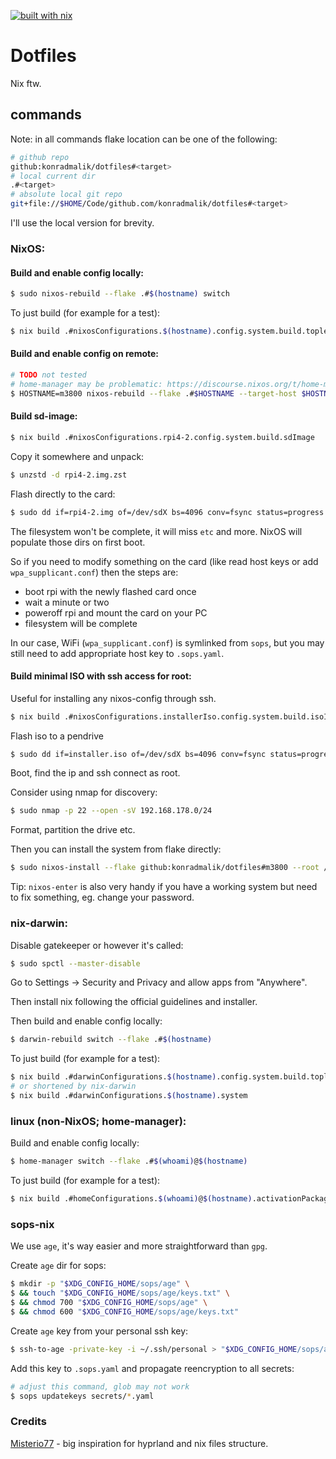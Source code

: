 [![built with nix](https://builtwithnix.org/badge.svg)](https://builtwithnix.org)

# Dotfiles

Nix ftw.

## commands

Note: in all commands flake location can be one of the following:

```bash
# github repo
github:konradmalik/dotfiles#<target>
# local current dir
.#<target>
# absolute local git repo
git+file://$HOME/Code/github.com/konradmalik/dotfiles#<target>
```

I'll use the local version for brevity.

### NixOS:

#### Build and enable config locally:

```bash
$ sudo nixos-rebuild --flake .#$(hostname) switch
```

To just build (for example for a test):

```bash
$ nix build .#nixosConfigurations.$(hostname).config.system.build.toplevel
```

#### Build and enable config on remote:

```bash
# TODO not tested
# home-manager may be problematic: https://discourse.nixos.org/t/home-manager-flake-not-respecting-build-host-during-nixos-rebuild/16787
$ HOSTNAME=m3800 nixos-rebuild --flake .#$HOSTNAME --target-host $HOSTNAME --build-host $HOSTNAME --use-remote-sudo switch
```

#### Build sd-image:

```bash
$ nix build .#nixosConfigurations.rpi4-2.config.system.build.sdImage
```

Copy it somewhere and unpack:

```bash
$ unzstd -d rpi4-2.img.zst
```

Flash directly to the card:

```bash
$ sudo dd if=rpi4-2.img of=/dev/sdX bs=4096 conv=fsync status=progress
```

The filesystem won't be complete, it will miss `etc` and more. NixOS will populate those dirs on first boot.

So if you need to modify something on the card (like read host keys or add `wpa_supplicant.conf`) then the steps are:

- boot rpi with the newly flashed card once
- wait a minute or two
- poweroff rpi and mount the card on your PC
- filesystem will be complete

In our case, WiFi (`wpa_supplicant.conf`) is symlinked from `sops`, but you may still need to add appropriate host key to `.sops.yaml`.

#### Build minimal ISO with ssh access for root:

Useful for installing any nixos-config through ssh.

```bash
$ nix build .#nixosConfigurations.installerIso.config.system.build.isoImage
```

Flash iso to a pendrive

```bash
$ sudo dd if=installer.iso of=/dev/sdX bs=4096 conv=fsync status=progress
```

Boot, find the ip and ssh connect as root.

Consider using nmap for discovery:

```bash
$ sudo nmap -p 22 --open -sV 192.168.178.0/24
```

Format, partition the drive etc.

Then you can install the system from flake directly:

```bash
$ sudo nixos-install --flake github:konradmalik/dotfiles#m3800 --root /mnt
```

Tip: `nixos-enter` is also very handy if you have a working system but need to fix something, eg. change your password.

### nix-darwin:

Disable gatekeeper or however it's called:

```bash
$ sudo spctl --master-disable
```

Go to Settings -> Security and Privacy and allow apps from "Anywhere".

Then install nix following the official guidelines and installer.

Then build and enable config locally:

```bash
$ darwin-rebuild switch --flake .#$(hostname)
```

To just build (for example for a test):

```bash
$ nix build .#darwinConfigurations.$(hostname).config.system.build.toplevel
# or shortened by nix-darwin
$ nix build .#darwinConfigurations.$(hostname).system
```

### linux (non-NixOS; home-manager):

Build and enable config locally:

```bash
$ home-manager switch --flake .#$(whoami)@$(hostname)
```

To just build (for example for a test):

```bash
$ nix build .#homeConfigurations.$(whoami)@$(hostname).activationPackage
```

### sops-nix

We use `age`, it's way easier and more straightforward than `gpg`.

Create `age` dir for sops:

```bash
$ mkdir -p "$XDG_CONFIG_HOME/sops/age" \
$ && touch "$XDG_CONFIG_HOME/sops/age/keys.txt" \
$ && chmod 700 "$XDG_CONFIG_HOME/sops/age" \
$ && chmod 600 "$XDG_CONFIG_HOME/sops/age/keys.txt"
```

Create `age` key from your personal ssh key:

```bash
$ ssh-to-age -private-key -i ~/.ssh/personal > "$XDG_CONFIG_HOME/sops/age/keys.txt"
```

Add this key to `.sops.yaml` and propagate reencryption to all secrets:

```bash
# adjust this command, glob may not work
$ sops updatekeys secrets/*.yaml
```

### Credits

[Misterio77](https://github.com/Misterio77/nix-config) - big inspiration for hyprland and nix files structure.
